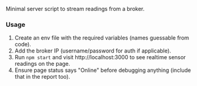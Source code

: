 Minimal server script to stream readings from a broker.

### Usage

1. Create an env file with the required variables (names guessable from code).
2. Add the broker IP (username/password for auth if applicable).
3. Run `npm start` and visit http://localhost:3000 to see realtime sensor readings on the page.
4. Ensure page status says "Online" before debugging anything (include that in the report too).

